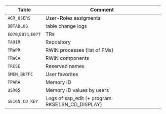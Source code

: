 |Table| Comment|
| -------- | ------------------------------------------------------------------------- |
|`AGR_USERS`|User-Roles assigments|
|`DBTABLOG` |table change logs|
|`E070`,`E071`,`E07T`|TRs|
|`TADIR`|Repository|
|`TRWPR`|RWIN processes (list of FMs)|
|`TRWCA`|RWIN components|
|`TRESE`|Reserved names|
|`SMEN_BUFFC`|User favorites|
|`TPARA`|Memory ID|
|`USR05`|Memory ID values by users|
|`SE16N_CD_KEY`|Logs of sap_edit (+ program RKSE16N_CD_DISPLAY)|
